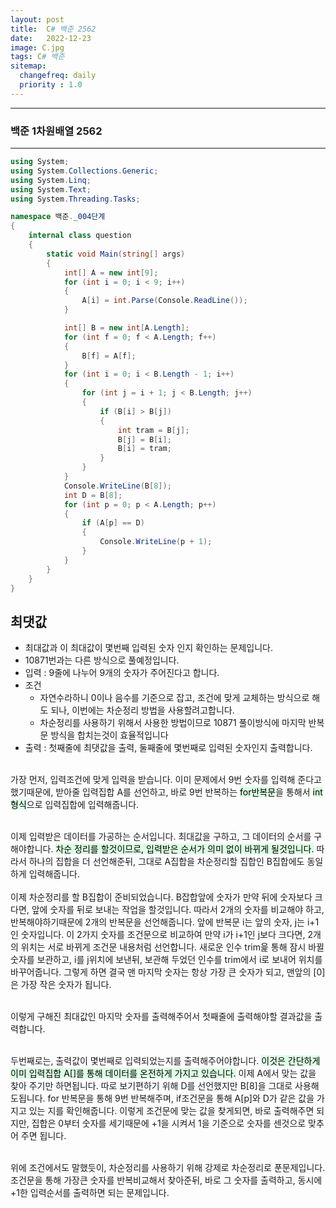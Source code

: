 ```yaml
---
layout: post
title:  C# 백준 2562
date:   2022-12-23
image: C.jpg
tags: C# 백준
sitemap:
  changefreq: daily
  priority : 1.0
---
```


---
### 백준 1차원배열 2562
---

```c#
using System;
using System.Collections.Generic;
using System.Linq;
using System.Text;
using System.Threading.Tasks;

namespace 백준._004단계
{
    internal class question
    {
        static void Main(string[] args)
        {
            int[] A = new int[9];
            for (int i = 0; i < 9; i++)
            {
                A[i] = int.Parse(Console.ReadLine());
            }

            int[] B = new int[A.Length];
            for (int f = 0; f < A.Length; f++)
            {
                B[f] = A[f];
            }
            for (int i = 0; i < B.Length - 1; i++)
            {
                for (int j = i + 1; j < B.Length; j++)
                {
                    if (B[i] > B[j])
                    {
                        int tram = B[j];
                        B[j] = B[i];
                        B[i] = tram;
                    }
                }
            }
            Console.WriteLine(B[8]);
            int D = B[8];
            for (int p = 0; p < A.Length; p++)
            {
                if (A[p] == D)
                {
                    Console.WriteLine(p + 1);
                }
            }
        }
    }
}
```

## 최댓값
  - 최대값과 이 최대값이 몇번째 입력된 숫자 인지 확인하는 문제입니다.
  - 10871번과는 다른 방식으로 풀예정입니다.
  - 입력 : 9줄에 나누어 9개의 숫자가 주어진다고 합니다.
  - 조건 
      - 자연수라하니 0이나 음수를 기준으로 잡고, 조건에 맞게 교체하는 방식으로 해도 되나, 이번에는 차순정리 방법을 사용할려고합니다.
      - 차순정리를 사용하기 위해서 사용한 방법이므로 10871 풀이방식에 마지막 반복문 방식을 합치는것이 효율적입니다<BR>
  - 출력 : 첫째줄에 최댓값을 출력, 둘째줄에 몇번째로 입력된 숫자인지 출력합니다.<br><br>

  가장 먼저, 입력조건에 맞게 입력을 받습니다. 이미 문제에서 9번 숫자를 입력해 준다고 했기때문에, 받아줄 입력집합 A를 선언하고, 바로 9번 반복하는 <mark style='background-color: #dcffe4'>for반복문</mark>을 통해서 <mark style='background-color: #dcffe4'>int형식</mark>으로 입력집합에 입력해줍니다.<br><br>

  이제 입력받은 데이터를 가공하는 순서입니다. 최대값을 구하고, 그 데이터의 순서를 구해야합니다.
  <mark style='background-color: #dcffe4'>차순 정리를 할것이므로, 입력받은 순서가 의미 없이 바뀌게 될것입니다.</mark> 따라서 하나의 집합을 더 선언해준뒤, 그대로 A집합을 차순정리할 집합인 B집합에도 동일하게 입력해줍니다.<br><br>
  이제 차순정리를 할 B집합이 준비되었습니다. B잡합앞에 숫자가 만약 뒤에 숫자보다 크다면, 앞에 숫자를 뒤로 보내는 작업을 할것입니다. 따라서 2개의 숫자를 비교해야 하고, 반복해야하기때문에 2개의 반복문을 선언해줍니다. 앞에 반복문 i는 앞의 숫자, j는 i+1 인 숫자입니다. 이 2가지 숫자를 조건문으로 비교하여 만약 i가 i+1인 j보다 크다면, 2개의 위치는 서로 바뀌게 조건문 내용처럼 선언합니다. 새로운 인수 trim읉 통해 잠시 바뀔 숫자를 보관하고, i를 j위치에 보낸뒤, 보관해 두었던 인수를 trim에서 i로 보내어 위치를 바꾸어줍니다. 그렇게 하면 결국 맨 마지막 숫자는 항상 가장 큰 숫자가 되고, 맨앞의 [0]은 가장 작은 숫자가 됩니다.<br><br>

  이렇게 구해진 최대값인 마지막 숫자를 출력해주어서 첫째줄에 출력해야할 결과값을 출력합니다.<br><br>

  두번째로는, 출력값이 몇번째로 입력되었는지를 출력해주어야합니다. <mark style='background-color: #dcffe4'>이것은 간단하게 이미 입력집합 A[]를 통해 데이터를 온전하게 가지고 있습니다.</mark> 이제 A에서 맞는 값을 찾아 주기만 하면됩니다. 따로 보기편하기 위해 D를 선언했지만 B[8]을 그대로 사용해도됩니다. for 반복문을 통해 9번 반복해주며, if조건문을 통해 A[p]와 D가 같은 값을 가지고 있는 지를 확인해줍니다.
  이렇게 조건문에 맞는 값을 찾게되면, 바로 출력해주면 되지만, 집합은 0부터 숫자를 세기때문에 +1을 시켜서 1을 기준으로 숫자를 센것으로 맞추어 주면 됩니다.<br><br>

  위에 조건에서도 말했듯이, 차순정리를 사용하기 위해 강제로 차순정리로 푼문제입니다. 조건문을 통해 가장큰 숫자를 반복비교해서 찾아준뒤, 바로 그 숫자를 출력하고, 동시에 +1한 입력순서를 출력하면 되는 문제입니다.

